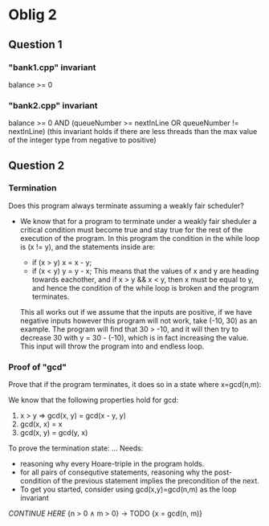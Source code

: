 # Oblig 2

## Question 1

### "bank1.cpp" invariant

balance >= 0

### "bank2.cpp" invariant

balance >= 0 AND (queueNumber >= nextInLine OR queueNumber != nextInLine)
(this invariant holds if there are less threads than the max value of the integer type from negative to positive)

## Question 2

### Termination

Does this program always terminate assuming a weakly fair scheduler?

- We know that for a program to terminate under a weakly fair sheduler a critical condition
  must become true and stay true for the rest of the execution of the program.
  In this program the condition in the while loop is (x != y), and the statements inside are:
  - if (x > y)  x = x - y;
  - if (x < y)  y = y - x;
  This means that the values of x and y are heading towards eachother, and if x > y && x < y, then
  x must be equal to y, and hence the condition of the while loop is broken and the program terminates.

  This all works out if we assume that the inputs are positive, if we have negative inputs however this program
  will not work, take (-10, 30) as an example. The program will find that 30 > -10, and it will then try to decrease
  30 with y = 30 - (-10), which is in fact increasing the value. This input will throw the program into and endless loop.

### Proof of "gcd"

Prove that if the program terminates, it does so in a state where x=gcd(n,m):

We know that the following properties hold for gcd:

 1. x > y => gcd(x, y) = gcd(x - y, y)
 2. gcd(x, x) = x
 3. gcd(x, y) = gcd(y, x)

To prove the termination state: ...
Needs: 

- reasoning why every Hoare-triple in the program holds.
- for all pairs of consequtive statements, reasoning why the post-condition of the previous statement implies the precondition of the next.
- To get you started, consider using gcd(x,y)=gcd(n,m) as the loop invariant

*CONTINUE HERE*
{n > 0 ∧ m > 0}
    -> TODO
{x = gcd(n, m)}